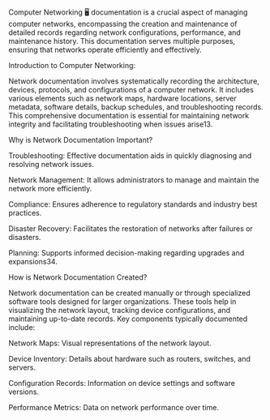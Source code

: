 
Computer Networking 🖥 documentation
is a crucial aspect of managing computer networks, encompassing the creation and maintenance of detailed records regarding network configurations, performance, and maintenance history. This documentation serves multiple purposes, ensuring that networks operate efficiently and effectively.

Introduction to Computer Networking:

Network documentation involves systematically recording the architecture, devices, protocols, and configurations of a computer network. It includes various elements such as network maps, hardware locations, server metadata, software details, backup schedules, and troubleshooting records. This comprehensive documentation is essential for maintaining network integrity and facilitating troubleshooting when issues arise13.

Why is Network Documentation Important?

Troubleshooting: Effective documentation aids in quickly diagnosing and resolving network issues.

Network Management: It allows administrators to manage and maintain the network more efficiently.

Compliance: Ensures adherence to regulatory standards and industry best practices.

Disaster Recovery: Facilitates the restoration of networks after failures or disasters.

Planning: Supports informed decision-making regarding upgrades and expansions34.

How is Network Documentation Created?

Network documentation can be created manually or through specialized software tools designed for larger organizations. These tools help in visualizing the network layout, tracking device configurations, and maintaining up-to-date records. Key components typically documented include:

Network Maps: Visual representations of the network layout.

Device Inventory: Details about hardware such as routers, switches, and servers.

Configuration Records: Information on device settings and software versions.

Performance Metrics: Data on network performance over time.
